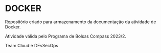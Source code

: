 # DOCKER

Repositório criado para armazenamento da documentação da atividade de Docker.

Atividade válida pelo Programa de Bolsas Compass 2023/2.

Team Cloud e DEvSecOps
